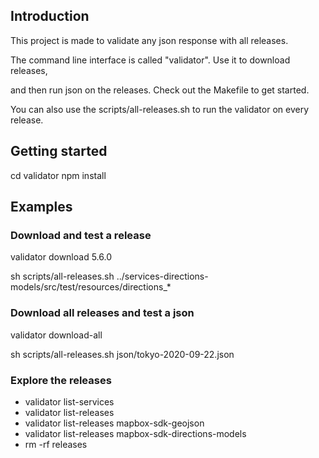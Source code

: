 
## Introduction
This project is made to validate any json response with all releases.

The command line interface is called "validator". Use it to download releases,

and then run json on the releases. Check out the Makefile to get started.

You can also use the scripts/all-releases.sh to run the validator on every release.

## Getting started
cd validator
npm install

## Examples
### Download and test a release
validator download 5.6.0

sh scripts/all-releases.sh ../services-directions-models/src/test/resources/directions_*

### Download all releases and test a json
validator download-all

sh scripts/all-releases.sh json/tokyo-2020-09-22.json

### Explore the releases
- validator list-services
- validator list-releases
- validator list-releases mapbox-sdk-geojson
- validator list-releases mapbox-sdk-directions-models
- rm -rf releases